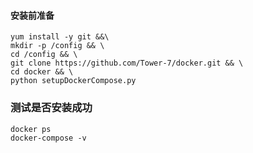 
#### 安装前准备
```
yum install -y git &&\
mkdir -p /config && \
cd /config && \
git clone https://github.com/Tower-7/docker.git && \
cd docker && \
python setupDockerCompose.py
```

### 测试是否安装成功
```
docker ps
docker-compose -v
```
